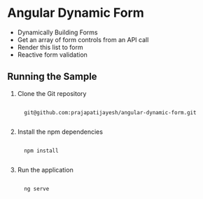 # Angular Dynamic Form

<ul>
  <li>Dynamically Building Forms</li>
  <li>Get an array of form controls from an API call</li>
  <li>Render this list to form</li>
  <li>Reactive form validation</li>
</ul>

## Running the Sample
<ol>
  <li>Clone the Git repository</li>
  <pre><code>
  git@github.com:prajapatijayesh/angular-dynamic-form.git
  </code></pre>
  <li>Install the npm dependencies</li>
  <pre><code>
  npm install
  </code></pre>
  <li>Run the application</li>
  <pre><code>
  ng serve
  </code></pre>
</ol>
